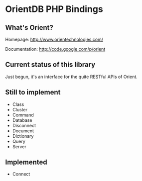 # OrientDB PHP Bindings

## What's Orient?

Homepage: http://www.orientechnologies.com/

Documentation: http://code.google.com/p/orient

## Current status of this library

Just begun, it's an interface for the quite RESTful APIs of Orient.

## Still to implement

* Class
* Cluster
* Command
* Database
* Disconnect
* Document
* Dictionary
* Query
* Server

## Implemented

* Connect